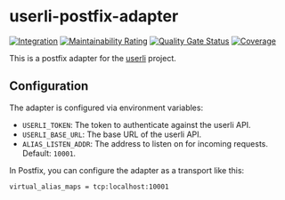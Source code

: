 # userli-postfix-adapter

[![Integration](https://github.com/systemli/userli-postfix-adapter/actions/workflows/integration.yml/badge.svg)](https://github.com/systemli/userli-postfix-adapter/actions/workflows/integration.yml) [![Maintainability Rating](https://sonarcloud.io/api/project_badges/measure?project=systemli_userli-postfix-adapter&metric=sqale_rating)](https://sonarcloud.io/summary/new_code?id=systemli_userli-postfix-adapter) [![Quality Gate Status](https://sonarcloud.io/api/project_badges/measure?project=systemli_userli-postfix-adapter&metric=alert_status)](https://sonarcloud.io/summary/new_code?id=systemli_userli-postfix-adapter) [![Coverage](https://sonarcloud.io/api/project_badges/measure?project=systemli_userli-postfix-adapter&metric=coverage)](https://sonarcloud.io/summary/new_code?id=systemli_userli-postfix-adapter)

This is a postfix adapter for the [userli](https://github.com/systemli/userli) project.

## Configuration

The adapter is configured via environment variables:

- `USERLI_TOKEN`: The token to authenticate against the userli API.
- `USERLI_BASE_URL`: The base URL of the userli API.
- `ALIAS_LISTEN_ADDR`: The address to listen on for incoming requests. Default: `10001`.

In Postfix, you can configure the adapter as a transport like this:

```text
virtual_alias_maps = tcp:localhost:10001
```
